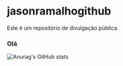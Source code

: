 # jasonramalhogithub
Este é um repositório de divulgação pública
### Olá 

![Anurag's GitHub stats](https://github-readme-stats.vercel.app/api?username=jasonrn36&show_icons=true&theme=tokyonight)


